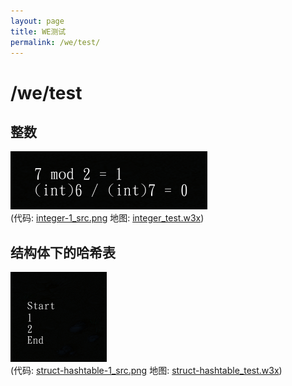 ```yaml
---
layout: page
title: WE测试
permalink: /we/test/
---
```


# /we/test

## 整数

![integer-1](/assets/img/we/test/integer-1.png)  
(代码: [integer-1_src.png](/assets/img/we/test/integer-1_src.png) 地图: [integer_test.w3x](/assets/files/we/test/integer_test.w3x))

## 结构体下的哈希表

![struct-hashtable-1](/assets/img/we/test/struct-hashtable-1.png)  
(代码: [struct-hashtable-1_src.png](/assets/img/we/test/struct-hashtable-1_src.png) 地图: [struct-hashtable_test.w3x](/assets/files/we/test/struct-hashtable_test.w3x))
